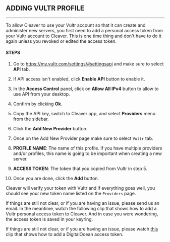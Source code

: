 ## ADDING VULTR PROFILE
---

To allow Cleaver to use your Vultr account so that it can create and administer new servers, you first need to add a personal access token from your Vultr account to Cleaver. This is one time thing and don't have to do it again unless you revoked or edited the access token.

#### STEPS

1. Go to https://my.vultr.com/settings/#settingsapi and make sure to select **API** tab.

2. If API access isn't enabled, click **Enable API** button to enable it.

3. In the **Access Control** panel, click on **Allow All IPv4** button to allow to use API from your desktop.

4. Confirm by clicking **Ok**.

4. Copy the API key, switch to Cleaver app, and select **Providers** menu from the sidebar.

5. Click the **Add New Provider** button.

6. Once on the Add New Provider page make sure to select `Vultr` tab.

7. **PROFILE NAME**: The name of this profile. If you have multiple providers and/or profiles, this name is going to be important when creating a new server.

8. **ACCESS TOKEN**: The token that you copied from Vultr in step 5.

9. Once you are done, click the **Add** button.

Cleaver will verify your token with Vultr and if everything goes well, you should see your new token name listed on the `Providers` page.

If things are still not clear, or if you are having an issue, please send us an email. In the meantime, watch the following clip that shows how to add a Vultr personal access token to Cleaver. And in case you were wondering, the access token is saved in your keyring.

If things are still not clear, or if you are having an issue, please watch [this][vultr-clip] clip that shows how to add a DigitalOcean access token.
<br/>

[vultr-clip]: https://www.youtube-nocookie.com/embed/x80xhiAS7Ro?rel=0
